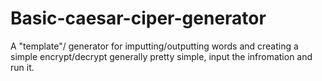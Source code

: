 # Basic-caesar-ciper-generator
A "template"/ generator for imputting/outputting words and creating a simple encrypt/decrypt
generally pretty simple, input the infromation and run it.
